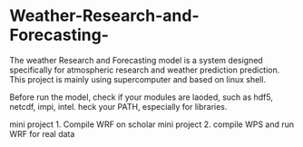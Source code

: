 # Weather-Research-and-Forecasting-
The weather Research and Forecasting model is a system designed specifically for atmospheric research and weather prediction prediction. This project is mainly using supercomputer and based on linux shell.

Before run the model, check if your modules are laoded, such as hdf5, netcdf, impi, intel.
heck your PATH, especially for libraries.

mini project 1. Compile WRF on scholar
mini project 2. compile WPS and run WRF for real data
